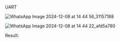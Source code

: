 UART


![WhatsApp Image 2024-12-08 at 14 44 56_31157188](https://github.com/user-attachments/assets/ac629307-a234-4c0e-816d-e73ceb18bb2e)


![WhatsApp Image 2024-12-08 at 14 44 22_afd5a780](https://github.com/user-attachments/assets/5f6f0c96-5ade-4bd0-89c1-2d4d4fec7fe1)



Result:
